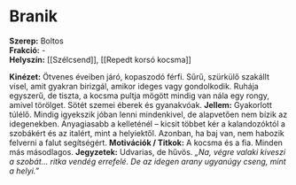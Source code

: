 # Branik

**Szerep:** Boltos  
**Frakció:** -  
**Helyszín:** [[Szélcsend]], [[Repedt korsó kocsma]]  

**Kinézet:**  Ötvenes éveiben járó, kopaszodó férfi. Sűrű, szürkülő szakállt visel, amit gyakran birizgál, amikor ideges vagy gondolkodik. Ruhája egyszerű, de tiszta, a kocsma pultja mögött mindig van nála egy rongy, amivel törölget. Sötét szemei éberek és gyanakvóak.
**Jellem:**  Gyakorlott túlélő. Mindig igyekszik jóban lenni mindenkivel, de alapvetően nem bízik az idegenekben. Anyagiasabb a kelleténél – kicsit többet kér a kalandozóktól a szobákért és az italért, mint a helyiektől. Azonban, ha baj van, nem habozik felverni a falut segítségért.
**Motivációk / Titkok:**  A kocsma és a fia. Minden más másodlagos.
**Jegyzetek:**  Udvarias, de hűvös. _„Na, végre valaki kiveszi a szobát… ritka vendég errefelé. De az idegen arany ugyanúgy cseng, mint a helyi.”_
